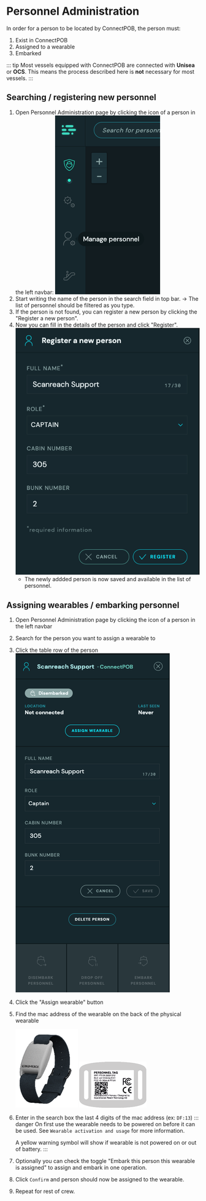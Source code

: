 # Personnel Administration

In order for a person to be located by ConnectPOB, the person must:

1. Exist in ConnectPOB
2. Assigned to a wearable
3. Embarked

::: tip
Most vessels equipped with ConnectPOB are connected with **Unisea** or **OCS**. This means the process described here is **not** necessary for most vessels.
:::

## Searching / registering new personnel

1. Open Personnel Administration page by clicking the icon of a person in the left navbar: ![Icon of personnel admin in left navbar](navbar-personnel-admin.png)
2. Start writing the name of the person in the search field in top bar. -> The list of personnel should be filtered as you type.
3. If the person is not found, you can register a new person by clicking the "Register a new person".
4. Now you can fill in the details of the person and click "Register".
   ![Modal with input fields for registering new person](person-admin-new-person.png)
   - The newly addded person is now saved and available in the list of personnel.

## Assigning wearables / embarking personnel

1. Open Personnel Administration page by clicking the icon of a person in the left navbar
2. Search for the person you want to assign a wearable to
3. Click the table row of the person
   ![Details view of a person](person-admin-details.png)
4. Click the "Assign wearable" button
5. Find the mac address of the wearable on the back of the physical wearable
   <!-- TODO: Replace images of wearable with more high res image -->
   <span style="display: inline-block">
    <img alt="Wearable with strap" src="./wearable-with-strap.png" />
    <img alt="Illustration of backside of wearable" src="./werable-backside.png" />
   </span>
6. Enter in the search box the last 4 digits of the mac address (ex: `DF:13`)
   ::: danger
   On first use the wearable needs to be powered on before it can be used. See `Wearable activation and usage` for more information.

   A yellow warning symbol will show if wearable is not powered on or out of battery.
   :::

7. Optionally you can check the toggle "Embark this person this wearable is assigned" to assign and embark in one operation.
8. Click `Confirm` and person should now be assigned to the wearable.
9. Repeat for rest of crew.
